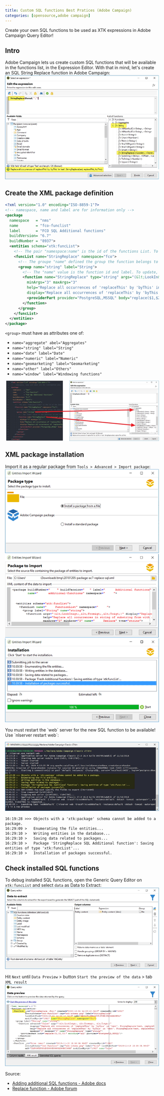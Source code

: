 ```yaml
---
title: Custom SQL functions Best Pratices (Adobe Campaign)
categories: [opensource,adobe campaign]
---
```

Create your own SQL functions to be used as XTK expressions in Adobe Campaign Query Editor!
<!--more-->
## Intro
Adobe Campaign lets us create custom SQL functions that will be available in the functions list, in the Expression Editor. With that in mind, let's create an SQL String Replace function in Adobe Campaign:
![](/assets/images/2020/adobe-campaign-debug-xtk-funclist-string-replace.jpg)

## Create the XML package definition
```xml
<?xml version="1.0" encoding="ISO-8859-1"?>
<!-- namespace, name and label are for information only -->
<package
  namespace   = "nms"
  name        = "fco-funclist"
  label       = "FCO SQL Additional functions"
  buildVersion= "6.7"
  buildNumber = "8937">
  <entities schema="xtk:funcList">
    <!-- The pair "namespace:name" is the id of the functions List. To update, use the same pair -->
    <funcList name="StringReplace" namespace="fco">
      <!-- The groupe "name" defined the group the function belongs to -->
      <group name="string" label="String">
        <!-- The "name" value is the function id and label. To update, use the same name -->
        <function name="StringReplace" type="string" args="(&lt;LookIn&gt;, &lt;From&gt;, &lt;To&gt;)"
          minArgs="3" maxArgs="3"
          help="Replace all occurrences of 'replaceThis' by 'byThis' in 'text'. StringReplace(text, replaceThis, byThis)"
          display="Replace all occurrences of 'replaceThis' by 'byThis' in 'text'. StringReplace(text, replaceThis, byThis)">
          <providerPart provider="PostgreSQL,MSSQL" body="replace($1,$2,$3)"/>
        </function>
      </group>
    </funcList>
  </entities>
</package>
```

`<group>` must have as attributes one of:
- `name="aggregate" abel="Aggregates"`
- `name="string" label="String"`
- `name="date" label="Date"`
- `name="numeric" label="Numeric"`
- `name="geomarketing" label="Geomarketing"`
- `name="other" label="Others"`
- `name="window" label="Windowing functions"`

![todo](/assets/images/2020/adobe-campaign-debug-xtk-funclist-specs.jpg)

## XML package installation

Import it as a regular package from `Tools > Advanced > Import package`:
![todo](/assets/images/2018/12/adobe-campaign-package-install-1.jpg)
![todo](/assets/images/2018/12/adobe-campaign-package-install-2.jpg)
![todo](/assets/images/2018/12/adobe-campaign-package-install-3.jpg)

<div class="alert alert-danger">
  You must restart the `web` server for the new SQL function to be available! Use `nlserver restart web`:
</div>

![todo](/assets/images/2020/adobe-campaign-debug-xtk-funclist-server-restart.jpg)

```console
16:19:28 >>> Objects with a 'xtk:package' schema cannot be added to a package.
16:29:09 >   Enumerating the file entities...
16:29:10 >   Writing entities in the database...
16:29:10 >   Saving data related to packages...
16:29:10 >   Package 'StringReplace SQL Additional function': Saving entities of type 'xtk:funcList'...
16:29:10 >   Installation of packages successful.
```

## Check installed SQL functions
To debug installed SQL functions, open the Generic Query Editor on `xtk:funcList` and select `data` as Data to Extract:
![](/assets/images/2020/adobe-campaign-debug-xtk-funclist.jpg)

Hit `Next` until `Data Preview` > button `Start the preview of the data` > tab `XML result`
![](/assets/images/2020/adobe-campaign-debug-xtk-funclist-data-preview.jpg)

Source:
- [Adding additional SQL functions - Adobe docs](https://docs.adobe.com/content/help/en/campaign-classic/using/configuring-campaign-classic/api/adding-additional-sql-functions.html)
- [Replace function - Adobe forum](https://experienceleaguecommunities.adobe.com/t5/adobe-campaign-standard/replace-function/qaq-p/254911)
